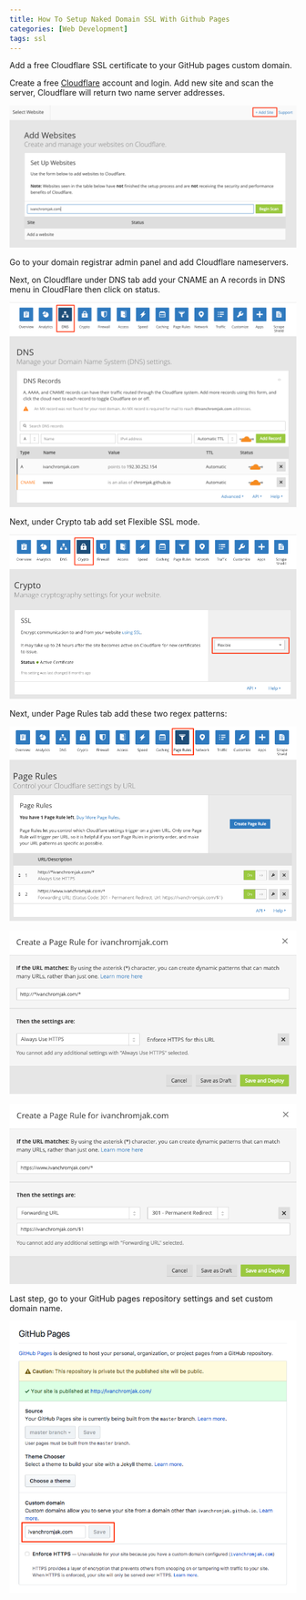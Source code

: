 ```yaml
---
title: How To Setup Naked Domain SSL With Github Pages
categories: [Web Development]
tags: ssl
---
```


Add a free Cloudflare SSL certificate to your GitHub pages custom domain.

Create a free [Cloudflare](https://www.cloudflare.com/) account and login. Add new site and scan the server, Cloudflare will return two name server addresses.

![Add new site](/uploads/2017-04-05_1.png)

Go to your domain registrar admin panel and add Cloudflare nameservers.

Next, on Cloudflare under DNS tab add your CNAME an A records in DNS menu in CloudFlare then click on status.

![Add your CNAME an A records](/uploads/2017-04-05_2.png)

Next, under Crypto tab add set Flexible SSL mode.

![Flexible SSL mode](/uploads/2017-04-05_3.png)

Next, under Page Rules tab add these two regex patterns:

![Flexible SSL mode](/uploads/2017-04-05_4.png)

![Flexible SSL mode](/uploads/2017-04-05_5.png)

![Flexible SSL mode](/uploads/2017-04-05_6.png)

Last step, go to your GitHub pages repository settings and set custom domain name.

![Flexible SSL mode](/uploads/2017-04-05_7.png)
